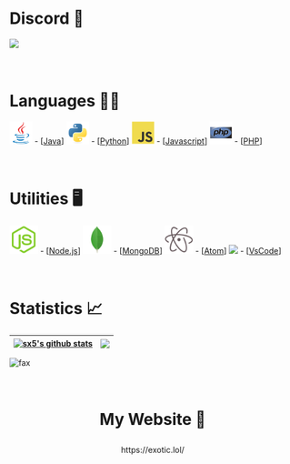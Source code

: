 

# Discord 📱
<img src="https://discord.c99.nl/widget/theme-3/769621242596163607.png"><br><br><br>


# Languages 👨‍💻
<img src ="https://raw.githubusercontent.com/devicons/devicon/master/icons/java/java-original.svg" width="40"> - [[Java](https://www.java.com/en/)]
<img src ="https://raw.githubusercontent.com/devicons/devicon/master/icons/python/python-original.svg" width="40"> - [[Python](https://www.python.org/)]
<img src ="https://raw.githubusercontent.com/devicons/devicon/2809b567852a4648062a2d3e7c1c531367458c0b/icons/javascript/javascript-original.svg" width="40"> - [[Javascript](https://www.javascript.com/)]
<img src ="https://raw.githubusercontent.com/devicons/devicon/master/icons/php/php-original.svg" width="40"> - [[PHP](https://www.php.net/)]<br><br><br>
 
# Utilities 🖥️
  <img src="https://raw.githubusercontent.com/devicons/devicon/master/icons/nodejs/nodejs-original.svg" width="50"> - [[Node.js](https://nodejs.org/en/)]
  <img src="https://raw.githubusercontent.com/devicons/devicon/2809b567852a4648062a2d3e7c1c531367458c0b/icons/mongodb/mongodb-original.svg" width="50"> - [[MongoDB](https://www.mongodb.com/)]
  <img src ="https://raw.githubusercontent.com/devicons/devicon/master/icons/atom/atom-original.svg" width="50"> - [[Atom](https://atom.io/)]
  <img src ="https://blog.leonhassan.co.uk/content/images/2019/06/visual-studio-code.svg" width="50"> - [[VsCode](https://code.visualstudio.com/)]<br><br><br>


# Statistics 📈

| <a href="https://github.com/sx5/github-readme-stats"><img align="center" src="https://github-readme-stats.vercel.app/api?username=sx5&show_icons=true&include_all_commits=true&theme=midnight-purple&hide_border=true" alt="sx5's github stats" /></a> | <a href="https://github.com/sx5/github-readme-stats"><img align="center" src="https://github-readme-stats.vercel.app/api/top-langs/?username=sx5&layout=compact&theme=midnight-purple&hide_border=true" /></a> |
| ------------- | ------------- |


<img src="https://komarev.com/ghpvc/?username=sx5&color=blueviolet" alt="fax" width="" height=""><br><br><br>


# <p align="center"> My Website 🎤
<p align="center">https://exotic.lol/
